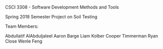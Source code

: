 CSCI 3308 - Software Development Methods and Tools

Spring 2018 Semester Project on Soil Testing

Team Members:

Abdullatif AlAbduljaleel
Aaron Barge
Liam Kolber
Cooper Timmerman
Ryan Close
Wenle Feng

